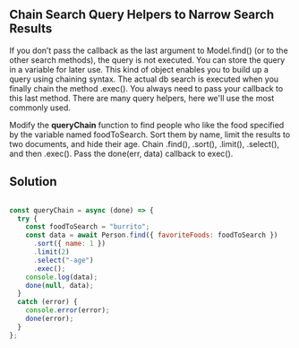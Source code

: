 ## Chain Search Query Helpers to Narrow Search Results

If you don’t pass the callback as the last argument to Model.find() (or to the other search methods), the query is not executed. You can store the query in a variable for later use. This kind of object enables you to build up a query using chaining syntax. The actual db search is executed when you finally chain the method .exec(). You always need to pass your callback to this last method. There are many query helpers, here we'll use the most commonly used.

Modify the **queryChain** function to find people who like the food specified by the variable named foodToSearch. Sort them by name, limit the results to two documents, and hide their age. Chain .find(), .sort(), .limit(), .select(), and then .exec(). Pass the done(err, data) callback to exec().

## Solution

```javaScript

const queryChain = async (done) => {
  try {
    const foodToSearch = "burrito";
    const data = await Person.find({ favoriteFoods: foodToSearch })
      .sort({ name: 1 })
      .limit(2)
      .select("-age")
      .exec();
    console.log(data);
    done(null, data);
  } 
  catch (error) {
    console.error(error);
    done(error);
  }
};

```
